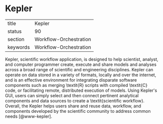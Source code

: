 # Kepler


|          |                        |
| -------- | ---------------------- |
| title    | Kepler                 | 
| status   | 90                     |
| section  | Workflow-Orchestration |
| keywords | Workflow-Orchestration |


 
Kepler, scientific workflow application, is designed to help
scientist, analyst, and computer programmer create, execute and share
models and analyses across a broad range of scientific and engineering
disciplines.  Kepler can operate on data stored in a variety of
formats, locally and over the internet, and is an effective
environment for integrating disparate software components such as
merging \textit{R} scripts with compiled \textit{C} code, or facilitating remote,
distributed execution of models. Using Kepler's GUI, users can simply
select and then connect pertinent analytical components and data
sources to create a \textit{scientific workflow}. Overall, the Kepler helps
users share and reuse data, workflow, and components developed by the
scientific community to address common needs [@www-kepler].


